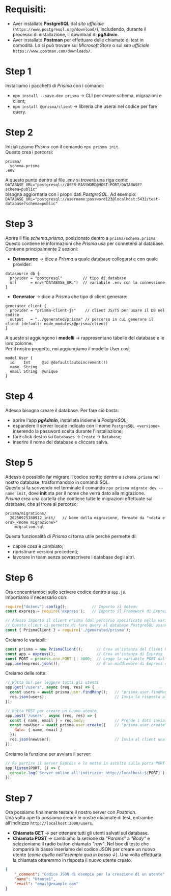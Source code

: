 
# Requisiti:
- Aver installato **PostgreSQL** dal *sito ufficiale* (`https://www.postgresql.org/download/`), includendo, durante il processo di installazione, il download di **pgAdmin**.
- Aver installato **Postman** per effettuare delle chiamate di test in comodità. Lo si può trovare sul *Microsoft Store* o sul *sito ufficiale* `https://www.postman.com/downloads/`.


# Step 1
Installiamo i pacchetti di *Prisma* con i comandi:  
- `npm install --save-dev prisma` → CLI per creare schema, migrazioni e client;  
- `npm install @prisma/client` → libreria che userai nel codice per fare query.  


# Step 2
Inizializziamo *Prisma* con il comando `npx prisma init`.  
Questo crea i percorsi:  
``` 
prisma/
  schema.prisma
.env
```

A questo punto dentro al file *.env* si troverà una riga come:  
`DATABASE_URL="postgresql://USER:PASSWORD@HOST:PORT/DATABASE?schema=public"`  
bisogna aggiornarla con i propri dati *PostgreSQL*.
Ad esempio:  
`DATABASE_URL="postgresql://username:password123@localhost:5432/test-database?schema=public"`


# Step 3
Aprire il file *schema.prisma*, posizionato dentro a `prisma/schema.prisma`.  
Questo contiene le informazioni che *Prisma* usa per connetersi al database.  
Contiene principalmente 2 sezioni:
- **Datasource** → dice a *Prisma* a quale database collegarsi e con quale provider:
```
datasource db {
  provider = "postgresql"         // tipo di database
  url      = env("DATABASE_URL")  // variabile .env con la connessione
}
```
- **Generator** → dice a Prisma che tipo di client generare:
```
generator client {
  provider = "prisma-client-js"    // client JS/TS per usare il DB nel codice
  output   = "../generated/prisma" // percorso in cui generare il client (default: node_modules/@prisma/client)
}
```

A queste si aggiungono i **modelli** → rappresentano tabelle del database e le loro colonne.  
Per il nostro progetto, noi aggiungiamo il modello User così:
```
model User {
  id    Int     @id @default(autoincrement())
  name  String
  email String  @unique
}
```


# Step 4
Adesso bisogna creare il database. Per fare ciò basta:
- aprire l'app ***pgAdmin***, installata insieme a *PostgreSQL*;
- espandere il server locale indicato con il nome `PostgreSQL <versione>` inserendo la password scelta durante l'installazione;
- fare click destro su `Databases` → `Create` → `Database`;
- inserire il nome del database e cliccare salva.


# Step 5
Adesso è possibile far migrare il codice scritto dentro a `schema.prisma` nel nostro database, trasformandolo in comandi SQL.  
Questo si fa scrivendo nel terminale il comando `npx prisma migrate dev --name init`, dove **init** sta per il nome che verrà dato alla migrazione.  
*Prisma* crea una cartella che contiene tutte le migrazioni effettuate sul database, che si trova al percorso:
```
prisma/migrations/
  20250925180912_init/   // Nome della migrazione, formato da "<data e ora>_<nome migrazione>"
    migration.sql
```
Questa funzionalità di *Prisma* ci torna utile perché permette di:
- capire cosa è cambiato;
- ripristinare versioni precedenti;
- lavorare in team senza sovrascrivere i database degli altri.


# Step 6
Ora concentriamoci sullo scrivere codice dentro a `app.js`.   
Importiamo il necessario con:
``` javascript
require("dotenv").config();           // Importo il dotenv
const express = require('express');   // Importo il Framework di Express

// Adesso importo il client Prisma (dal percorso specificato nella variabile "output" dentro a schema.prisma)
// Questo client ci permette di fare query al database PostgreSQL usando JavaScript/TypeScript in modo tipizzato e sicuro.
const { PrismaClient } = require('./generated/prisma'); 
``` 

Creiamo le variabili:
``` javascript
const prisma = new PrismaClient();      // Crea un'istanza del Client Prisma
const app = express();                  // Crea un'istanza di Express
const PORT = process.env.PORT || 3000;  // Legge la variabile PORT dal file .env, altrimenti usa 3000
app.use(express.json());                // È un middleware di Express che permette di interpretare il body delle richieste in JSON (necessario per ricevere dati dalle chiamate POST in formato JSON)
```  

Creiamo delle rotte:
``` javascript
// Rotta GET per leggere tutti gli utenti
app.get('/users', async (req, res) => {
  const users = await prisma.user.findMany();   // "prisma.user.findMany()": Prisma legge tutti i record della tabella User dal database
  res.json(users);                              // Invia la risposta al client in formato JSON
});

// Rotta POST per creare un nuovo utente
app.post('/users', async (req, res) => {
  const { name, email } = req.body;             // Prende i dati inviati dal client
  const newUser = await prisma.user.create({    // "prisma.user.create": crea un nuovo record nella tabella User
    data: { name, email }
  });
  res.json(newUser);                            // Invia al client una copia del nuovo utente in formato JSON
});
``` 

Creiamo la funzione per avviare il server:
``` javascript
// Fa partire il server Express e lo mette in ascolto sulla porta PORT (importata prima dal .env)
app.listen(PORT, () => { 
  console.log(`Server online all'indirizzo: http://localhost:${PORT}`);
});
```


# Step 7
Ora possiamo finalmente testare il nostro server con *Postman*.  
Una volta aperto possiamo creare le nostre chiamate di test, entrambe all'indirizzo `http://localhost:3000/users`.
- **Chiamata GET** → per ottenere tutti gli utenti salvati sul database.
- **Chiamata POST** → cambiamo la sezione da *"Params"* a *"Body"* e selezioniamo il radio button chiamato *"raw"*. Nel box di testo che comparirà in basso inseriamo del codice JSON per creare un nuovo utente (*come quello nell'esempio qua in basso ↓*). Una volta effettuata la chiamata otteremmo in risposta il nuovo utente creato.
``` json
{
    "_comment": "Codice JSON di esempio per la creazione di un utente",
    "name": "Utente1",
    "email": "email@example.com"
}
```
